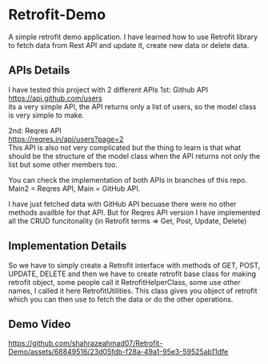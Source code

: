 # Retrofit-Demo
A simple retrofit demo application. I have learned how to use Retrofit library to fetch data from Rest API and update it, create new data or delete data. 

## APIs Details
I have tested this project with 2 different APIs
1st: Github API<br>
https://api.github.com/users<br>
its a very simple API, the API returns only a list of users, so the model class is very simple to make.

2nd: Reqres API<br>
https://reqres.in/api/users?page=2<br>
This API is also not very complicated but the thing to learn is that what should be the structure of the model class when the API returns not only the list but some other members too.

You can check the implementation of both APIs in branches of this repo.
Main2 = Reqres API,
Main = GitHub API.

I have just fetched data with GitHub API becuase there were no other methods availble for that API.
But for Reqres API version I have implemented all the CRUD funcitonality (in Retrofit terms => Get, Post, Update, Delete)

## Implementation Details
So we have to simply create a Retrofit interface with methods of GET, POST, UPDATE, DELETE and then we have to create retrofit base class for making retrofit object, some people call it RetrofitHelperClass, some use other names, I called it here RetrofitUtilities.
This class gives you object of retrofit which you can then use to fetch the data or do the other operations.

## Demo Video

https://github.com/shahrazeahmad07/Retrofit-Demo/assets/68849516/23d05fdb-f28a-49a1-95e3-59525ab11dfe

